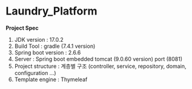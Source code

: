 # Laundry_Platform

**Project Spec**
1. JDK version : 17.0.2
2. Build Tool : gradle (7.4.1 version)
3. Spring boot version : 2.6.6
4. Server : Spring boot embedded tomcat (9.0.60 version)
              port (8081)
5. Project structure : 계층별 구조 (controller, service, repository, domain, configuration ...)
6. Template engine : Thymeleaf
